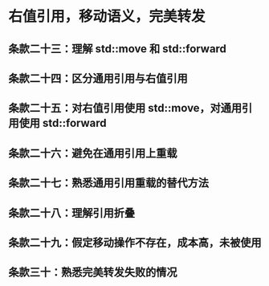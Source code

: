 # 右值引用，移动语义，完美转发

## 条款二十三：理解 std::move 和 std::forward

## 条款二十四：区分通用引用与右值引用

## 条款二十五：对右值引用使用 std::move，对通用引用使用 std::forward

## 条款二十六：避免在通用引用上重载

## 条款二十七：熟悉通用引用重载的替代方法

## 条款二十八：理解引用折叠

## 条款二十九：假定移动操作不存在，成本高，未被使用

## 条款三十：熟悉完美转发失败的情况
